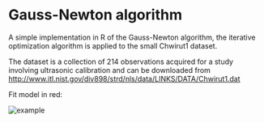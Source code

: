 # Gauss-Newton algorithm
A simple implementation in R of the Gauss-Newton algorithm, the iterative optimization algorithm is applied to the small Chwirut1 dataset.

The dataset is a collection of 214 observations acquired for a study involving ultrasonic calibration and can be downloaded from http://www.itl.nist.gov/div898/strd/nls/data/LINKS/DATA/Chwirut1.dat

Fit model in red:

![example](https://github.com/agaz1985/Gauss-Newton-Algorithm/blob/master/GNExample.png "Script Output")

